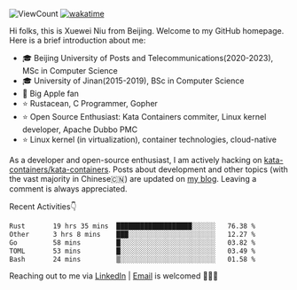 ![ViewCount](https://views.whatilearened.today/views/github/<justxuewei>/<justxuewei>.svg) [![wakatime](https://wakatime.com/badge/user/018eae19-2c35-4919-be43-56bc26b446d9.svg)](https://wakatime.com/@018eae19-2c35-4919-be43-56bc26b446d9)

Hi folks, this is Xuewei Niu from Beijing. Welcome to my GitHub homepage.
Here is a brief introduction about me:

- 🎓 Beijing University of Posts and Telecommunications(2020-2023), MSc in Computer Science
- 🎓 University of Jinan(2015-2019), BSc in Computer Science
- 📱 Big Apple fan
- ⭐️ Rustacean, C Programmer, Gopher
- ⭐️ Open Source Enthusiast: Kata Containers commiter, Linux kernel developer, Apache Dubbo PMC
- ⭐ Linux kernel (in virtualization), container technologies, cloud-native

As a developer and open-source enthusiast, I am actively hacking on
[kata-containers/kata-containers](https://github.com/kata-containers/kata-containers). Posts about development and other topics
(with the vast majority in Chinese🇨🇳) are updated on [my blog](https://nxw.name). Leaving a
comment is always appreciated.

Recent Activities👇

<!--START_SECTION:waka-->

```txt
Rust       19 hrs 35 mins  ███████████████████░░░░░░   76.38 %
Other      3 hrs 8 mins    ███░░░░░░░░░░░░░░░░░░░░░░   12.27 %
Go         58 mins         █░░░░░░░░░░░░░░░░░░░░░░░░   03.82 %
TOML       53 mins         █░░░░░░░░░░░░░░░░░░░░░░░░   03.49 %
Bash       24 mins         ▒░░░░░░░░░░░░░░░░░░░░░░░░   01.58 %
```

<!--END_SECTION:waka-->

Reaching out to me via [LinkedIn](https://www.linkedin.com/in/justxuewei) | [Email](mailto:justxuewei@apache.org) is welcomed 🤟🤟🤟
